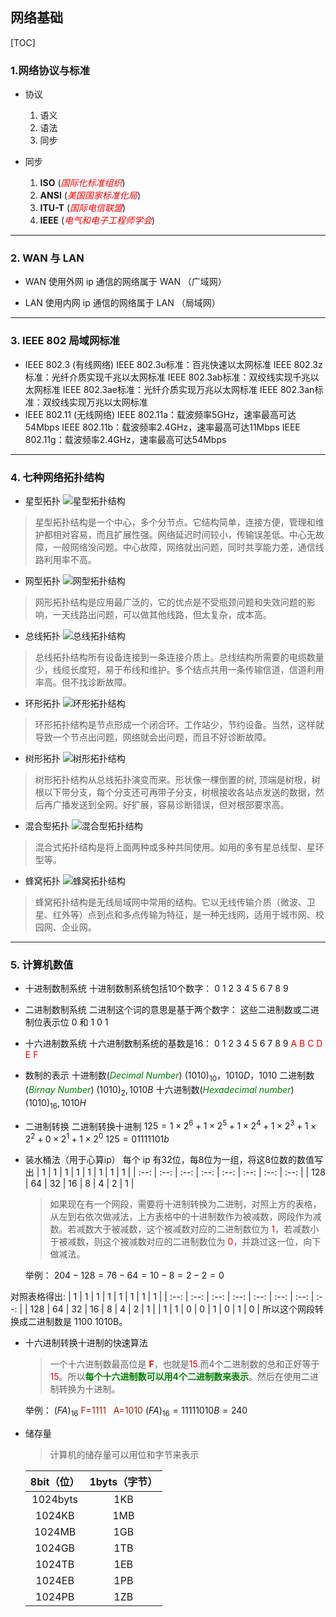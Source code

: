 ## 网络基础
[TOC]
### 1.网络协议与标准
- 协议
  1. 语义
  2. 语法
  3. 同步

- 同步
  1. **ISO**   (<font color=red>*国际化标准组织*</font>)
  2. **ANSI**  (<font color=red>*美国国家标准化局*</font>)
  3. **ITU-T** (<font color=red>*国际电信联盟*</font>)
  3. **IEEE**  (<font color=red>*电气和电子工程师学会*</font>)

------------------------------------------------------------
### 2. WAN 与 LAN
- WAN
  使用外网 ip 通信的网络属于 WAN （广域网）

- LAN
  使用内网 ip 通信的网络属于 LAN （局域网）

------------------------------------------------------------
### 3. IEEE 802 局域网标准
- IEEE 802.3 (有线网络)
  IEEE 802.3u标准：百兆快速以太网标准
  IEEE 802.3z标准：光纤介质实现千兆以太网标准
  IEEE 802.3ab标准：双绞线实现千兆以太网标准
  IEEE 802.3ae标准：光纤介质实现万兆以太网标准
  IEEE 802.3an标准：双绞线实现万兆以太网标准
- IEEE 802.11 (无线网络)
  IEEE 802.11a：载波频率5GHz，速率最高可达54Mbps
  IEEE 802.11b：载波频率2.4GHz，速率最高可达11Mbps
  IEEE 802.11g：载波频率2.4GHz，速率最高可达54Mbps

------------------------------------------------------------
### 4. 七种网络拓扑结构
- 星型拓扑
![星型拓扑结构](../img/星型拓扑结构.gif "星型拓扑结构")
>星型拓扑结构是一个中心，多个分节点。它结构简单，连接方便，管理和维护都相对容易，而且扩展性强。网络延迟时间较小，传输误差低。中心无故障，一般网络没问题。中心故障，网络就出问题，同时共享能力差，通信线路利用率不高。

- 网型拓扑
![网型拓扑结构](../img/网型拓扑结构.gif "网型拓扑结构")
>网形拓扑结构是应用最广泛的，它的优点是不受瓶颈问题和失效问题的影响，一天线路出问题，可以做其他线路，但太复杂，成本高。

- 总线拓扑
![总线拓扑结构](../img/总线拓扑结构.gif "总线拓扑结构")
>总线拓扑结构所有设备连接到一条连接介质上。总线结构所需要的电缆数量少，线缆长度短，易于布线和维护。多个结点共用一条传输信道，信道利用率高。但不找诊断故障。

- 环形拓扑
![环形拓扑结构](../img/环形拓扑结构.gif "环形拓扑结构")
>环形拓扑结构是节点形成一个闭合环。工作站少，节约设备。当然，这样就导致一个节点出问题，网络就会出问题，而且不好诊断故障。

- 树形拓扑
![树形拓扑结构](../img/树型拓扑结构.gif "树形拓扑结构")
>树形拓扑结构从总线拓扑演变而来。形状像一棵倒置的树, 顶端是树根，树根以下带分支，每个分支还可再带子分支，树根接收各站点发送的数据，然后再广播发送到全网。好扩展，容易诊断错误，但对根部要求高。

- 混合型拓扑
![混合型拓扑结构](../img/混合型拓扑结构.gif "混合型拓扑结构")
>混合式拓扑结构是将上面两种或多种共同使用。如用的多有星总线型、星环型等。

- 蜂窝拓扑
![蜂窝拓扑结构](../img/蜂窝型拓扑结构.jpg "蜂窝拓扑结构")
>蜂窝拓扑结构是无线局域网中常用的结构。它以无线传输介质（微波、卫星、红外等）点到点和多点传输为特征，是一种无线网，适用于城市网、校园网、企业网。

------------------------------------------------------------
### 5. 计算机数值
- 十进制数制系统
  十进制数制系统包括10个数字：
    0 1 2 3 4 5 6 7 8 9

- 二进制数制系统
  二进制这个词的意思是基于两个数字：
  这些二进制数或二进制位表示位 0 和 1
    0 1

- 十六进制数系统
  十六进制数制系统的基数是16：
    0 1 2 3 4 5 6 7 8 9 <font color=red>A B C D E F</font>

- 数制的表示
  十进制数(<font color=green>*Decimal Number*</font>)
  $(1010)_{10}，1010D，1010$
  二进制数(<font color=green>*Birnay Number*</font>)
  $(1010)_2,1010B$
  十六进制数(<font color=green>*Hexadecimal number*</font>)
  $(1010)_{16},1010H$

- 二进制转换
  二进制转换十进制
  $125=1\times2^6+1\times2^5+1\times2^4+1\times2^3+1\times2^2+0\times2^1+1\times2^0$
  $125=0111 1101b$

- 装水桶法（用于心算ip）
  每个 ip 有32位，每8位为一组，将这8位数的数值写出
  | 1 | 1 | 1 | 1 | 1 | 1 | 1 | 1 |
  | :--: | :--: | :--: | :--: | :--: | :--: | :--: | :--: |
  | 128 | 64 | 32 | 16 | 8 | 4 | 2 | 1 |
  >如果现在有一个网段，需要将十进制转换为二进制，对照上方的表格，从左到右依次做减法，上方表格中的十进制数作为被减数，网段作为减数。若减数大于被减数，这个被减数对应的二进制数位为 <font color=red>1</font>，若减数小于被减数，则这个被减数对应的二进制数位为 <font color=red>0</font>，并跳过这一位，向下做减法。

  举例：
  $204-128=76-64=10-8=2-2=0$

对照表格得出:
| 1 | 1 | 1 | 1 | 1 | 1 | 1 | 1 |
| :--: | :--: | :--: | :--: | :--: | :--: | :--: | :--: |
| 128 | 64 | 32 | 16 | 8 | 4 | 2 | 1 |
| 1 | 1 | 0 | 0 | 1 | 0 | 1 | 0 |
所以这个网段转换成二进制数是 1100 1010B。
- 十六进制转换十进制的快速算法
  >一个十六进制数最高位是 <font color=red>**F**</font>，也就是<font color=red>15</font>.而4个二进制数的总和正好等于<font color=red>15</font>。所以<font color=green>__每个十六进制数可以用4个二进制数来表示__</font>。然后在使用二进制转换为十进制。

  举例：
    $(FA)_{16}$ <font color=A222>F=1111 &nbsp; A=1010</font>
    $(FA)_{16}=11111010B=240$
- 储存量
  >计算机的储存量可以用位和字节来表示

  |8bit（位）|1byts（字节）|
  | :---: | :--: |
  |1024byts|1KB|
  |1024KB  |1MB|
  |1024MB  |1GB|
  |1024GB  |1TB|
  |1024TB  |1EB|
  |1024EB  |1PB|
  |1024PB  |1ZB|
